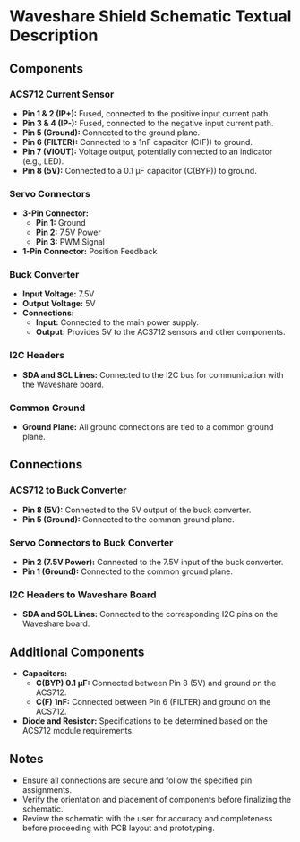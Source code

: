 # Waveshare Shield Schematic Textual Description

## Components

### ACS712 Current Sensor
- **Pin 1 & 2 (IP+):** Fused, connected to the positive input current path.
- **Pin 3 & 4 (IP-):** Fused, connected to the negative input current path.
- **Pin 5 (Ground):** Connected to the ground plane.
- **Pin 6 (FILTER):** Connected to a 1nF capacitor (C(F)) to ground.
- **Pin 7 (VIOUT):** Voltage output, potentially connected to an indicator (e.g., LED).
- **Pin 8 (5V):** Connected to a 0.1 μF capacitor (C(BYP)) to ground.

### Servo Connectors
- **3-Pin Connector:**
  - **Pin 1:** Ground
  - **Pin 2:** 7.5V Power
  - **Pin 3:** PWM Signal
- **1-Pin Connector:** Position Feedback

### Buck Converter
- **Input Voltage:** 7.5V
- **Output Voltage:** 5V
- **Connections:**
  - **Input:** Connected to the main power supply.
  - **Output:** Provides 5V to the ACS712 sensors and other components.

### I2C Headers
- **SDA and SCL Lines:** Connected to the I2C bus for communication with the Waveshare board.

### Common Ground
- **Ground Plane:** All ground connections are tied to a common ground plane.

## Connections

### ACS712 to Buck Converter
- **Pin 8 (5V):** Connected to the 5V output of the buck converter.
- **Pin 5 (Ground):** Connected to the common ground plane.

### Servo Connectors to Buck Converter
- **Pin 2 (7.5V Power):** Connected to the 7.5V input of the buck converter.
- **Pin 1 (Ground):** Connected to the common ground plane.

### I2C Headers to Waveshare Board
- **SDA and SCL Lines:** Connected to the corresponding I2C pins on the Waveshare board.

## Additional Components
- **Capacitors:**
  - **C(BYP) 0.1 μF:** Connected between Pin 8 (5V) and ground on the ACS712.
  - **C(F) 1nF:** Connected between Pin 6 (FILTER) and ground on the ACS712.
- **Diode and Resistor:** Specifications to be determined based on the ACS712 module requirements.

## Notes
- Ensure all connections are secure and follow the specified pin assignments.
- Verify the orientation and placement of components before finalizing the schematic.
- Review the schematic with the user for accuracy and completeness before proceeding with PCB layout and prototyping.
